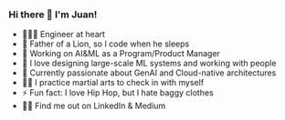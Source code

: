 ### Hi there 👋 I'm Juan!

<!--
**jaguilamartinez/jaguilamartinez** is a ✨ _special_ ✨ repository because its `README.md` (this file) appears on your GitHub profile.
-->

- 🧑🏻‍🔧 Engineer at heart
- 🦁 Father of a Lion, so I code when he sleeps
- 🌱 Working on AI&ML as a Program/Product Manager
- 💬 I love designing large-scale ML systems and working with people
- 🤔 Currently passionate about GenAI and Cloud-native architectures
- 🧘🏽 I practice martial arts to check in with myself 
- ⚡ Fun fact: I love Hip Hop, but I hate baggy clothes
- ✍🏻 Find me out on LinkedIn & Medium
